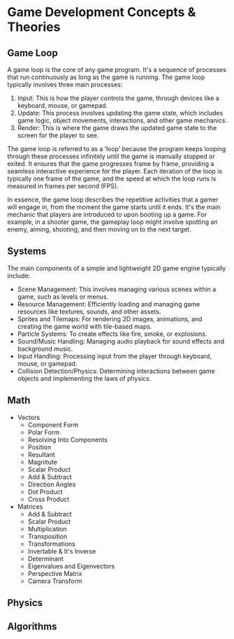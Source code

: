 # Game Development Concepts & Theories

## Game Loop

A game loop is the core of any game program. It's a sequence of processes that run continuously as long as the game is running. The game loop typically involves three main processes:

1. Input: This is how the player controls the game, through devices like a keyboard, mouse, or gamepad.
2. Update: This process involves updating the game state, which includes game logic, object movements, interactions, and other game mechanics.
3. Render: This is where the game draws the updated game state to the screen for the player to see.

The game loop is referred to as a ‘loop’ because the program keeps looping through these processes infinitely until the game is manually stopped or exited. It ensures that the game progresses frame by frame, providing a seamless interactive experience for the player. Each iteration of the loop is typically one frame of the game, and the speed at which the loop runs is measured in frames per second (FPS).

In essence, the game loop describes the repetitive activities that a gamer will engage in, from the moment the game starts until it ends. It's the main mechanic that players are introduced to upon booting up a game. For example, in a shooter game, the gameplay loop might involve spotting an enemy, aiming, shooting, and then moving on to the next target.

## Systems

The main components of a simple and lightweight 2D game engine typically include:

- Scene Management: This involves managing various scenes within a game, such as levels or menus.
- Resource Management: Efficiently loading and managing game resources like textures, sounds, and other assets.
- Sprites and Tilemaps: For rendering 2D images, animations, and creating the game world with tile-based maps.
- Particle Systems: To create effects like fire, smoke, or explosions.
- Sound/Music Handling: Managing audio playback for sound effects and background music.
- Input Handling: Processing input from the player through keyboard, mouse, or gamepad.
- Collision Detection/Physics: Determining interactions between game objects and implementing the laws of physics.

## Math

- Vectors
  - Component Form
  - Polar Form
  - Resolving Into Components
  - Position
  - Resultant
  - Magnitute
  - Scalar Product
  - Add & Subtract
  - Direction Angles
  - Dot Product
  - Cross Product
- Matrices
  - Add & Subtract
  - Scalar Product
  - Multiplication
  - Transposition
  - Transformations
  - Invertable & It's Inverse
  - Determinant
  - Eigenvalues and Eigenvectors
  - Perspective Matrix
  - Camera Transform
  
## Physics

## Algorithms

